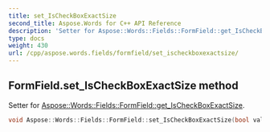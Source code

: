 ```yaml
---
title: set_IsCheckBoxExactSize
second_title: Aspose.Words for C++ API Reference
description: 'Setter for Aspose::Words::Fields::FormField::get_IsCheckBoxExactSize.'
type: docs
weight: 430
url: /cpp/aspose.words.fields/formfield/set_ischeckboxexactsize/
---
```

## FormField.set_IsCheckBoxExactSize method


Setter for [Aspose::Words::Fields::FormField::get_IsCheckBoxExactSize](../get_ischeckboxexactsize/).

```cpp
void Aspose::Words::Fields::FormField::set_IsCheckBoxExactSize(bool value)
```

